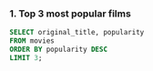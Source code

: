 ### 1. Top 3 most popular films
```SQL
SELECT original_title, popularity
FROM movies
ORDER BY popularity DESC
LIMIT 3;
```
